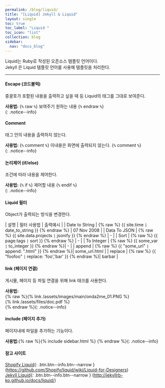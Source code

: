 ```yaml
---
permalink: /blog/liquid/
title: "[Liquid] Jekyll & Liquid"
layout: single
toc: true
toc_label: "Liquid "
toc_icon: "list"
collection: blog
sidebar:
  nav: "docs_blog"
---
```


Liquid는 Ruby로 작성된 오픈소스 템플릿 언어이다.  
Jekyll 은 Liquid 템플릿 언어를 사용해 템플릿을 처리한다.  

---

#### Escape (코드블럭)
중괄호가 포함된 내용을 출력하고 싶을 때 등 Liquid의 태그를 그대로 보여준다.  

**사용법:**
{`%` raw `%`} 보여주기 원하는 내용 {`%` endraw `%`}  
{: .notice--info}


#### Comment
태그 안의 내용을 출력하지 않는다.  

**사용법:**
{`%` comment `%`} 이내용은 화면에 출력되지 않는다. {`%` comment `%`}  
{: .notice--info}  



#### 논리제어 (if/else)  
조건에 따라 내용을 제어한다.

**사용법:**
{`%` if `%`} 제어할 내용 {`%` endif `%`}  
{: .notice--info}

#### Liquid 필터
Object가 출력되는 방식을 변경한다.

| 설명 | 필터 사용법 | 출력예시 |
| Date to String  |  {% raw %} {{ site.time `|` date_to_string }} {% endraw %} |  07 Nov 2008 |
| Data To JSON  | {% raw %} {{ site.data.projects `|` jsonify }} {% endraw %} | - |
| Sort  | {% raw %} {{ page.tags `|` sort }} {% endraw %} | - |
| To Integer  | {% raw %} {{ some_var `|` to_integer }} {% endraw %}| - |
| append  | {% raw %} {{ "some_url" `|` append: ".html" }} {% endraw %}| some_url.html |
| replace  | {% raw %} {{ "foofoo" `|` replace: 'foo','bar' }} {% endraw %}| barbar |


#### link (페이지 연결)
게시물, 페이지 등 파일 연결을 위해 link 태크를 사용한다.  

**사용법:**    
{% raw %}{% link /assets/images/main/onda2me_01.PNG %}    
{% link /assets/files/doc.pdf %}  
{% endraw %}{: .notice--info}

#### include (페이지 추가)
페이지내에 파일을 추가하는 기능이다.  

**사용법:**{% raw %}{% include sidebar.html %}
{% endraw %}{: .notice--info}

#### 참고 사이트    

[Shopify Liquid](https://github.com/Shopify/liquid/wiki/Liquid-for-Designers){: .btn.btn--info.btn--narrow } (https://github.com/Shopify/liquid/wiki/Liquid-for-Designers)    
[Jekyll Liquid](http://jekyllrb-ko.github.io/docs/liquid/){: .btn.btn--info.btn--narrow } (http://jekyllrb-ko.github.io/docs/liquid/)